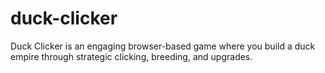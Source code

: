 # duck-clicker
Duck Clicker is an engaging browser-based game where you build a duck empire through strategic clicking, breeding, and upgrades.
